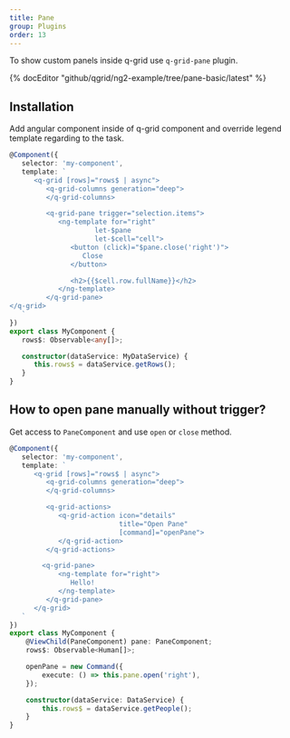 ```yaml
---
title: Pane
group: Plugins
order: 13
---
```


To show custom panels inside q-grid use `q-grid-pane` plugin.

{% docEditor "github/qgrid/ng2-example/tree/pane-basic/latest" %}

## Installation

<!-- Add pane module to imports section.

```typescript
import { GridModule } from 'ng2-qgrid';
import { ThemeModule } from 'ng2-qgrid/theme/material';
import { PaneModule } from 'ng2-qgrid/plugin/pane';

@NgModule({
   imports: [
      GridModule,
      ThemeModule,
      PaneModule
   ]
})
export class AppModule {
}
``` -->

Add angular component inside of q-grid component and override legend template regarding to the task.

```typescript
@Component({
   selector: 'my-component',
   template: `
      <q-grid [rows]="rows$ | async">
         <q-grid-columns generation="deep">
         </q-grid-columns>

         <q-grid-pane trigger="selection.items">
            <ng-template for="right"
                     let-$pane
                     let-$cell="cell">
               <button (click)="$pane.close('right')">
                  Close
               </button>

               <h2>{{$cell.row.fullName}}</h2>
            </ng-template>
         </q-grid-pane>
</q-grid>
   `
})
export class MyComponent {
   rows$: Observable<any[]>;

   constructor(dataService: MyDataService) {
      this.rows$ = dataService.getRows();
   }
}
```

## How to open pane manually without trigger?

Get access to `PaneComponent` and use `open` or `close` method.

```typescript
@Component({
   selector: 'my-component',
   template: `
      <q-grid [rows]="rows$ | async">
         <q-grid-columns generation="deep">
         </q-grid-columns>

         <q-grid-actions>
            <q-grid-action icon="details"
                           title="Open Pane"
                           [command]="openPane">
            </q-grid-action>
         </q-grid-actions>

        <q-grid-pane>
            <ng-template for="right">
               Hello!
            </ng-template>
         </q-grid-pane>
      </q-grid>
   `
})
export class MyComponent {
	@ViewChild(PaneComponent) pane: PaneComponent;
	rows$: Observable<Human[]>;

	openPane = new Command({
		execute: () => this.pane.open('right'),
	});

	constructor(dataService: DataService) {
		this.rows$ = dataService.getPeople();
	}
}
```